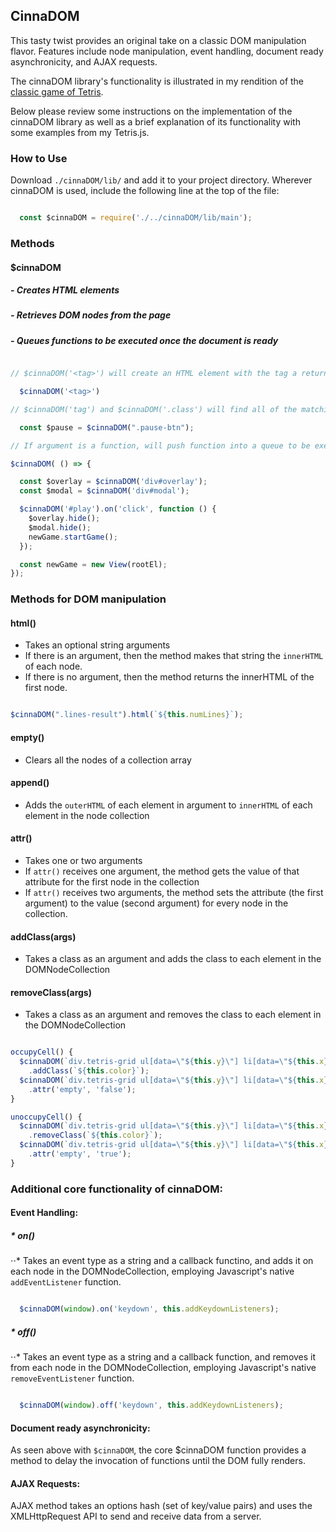 ## CinnaDOM

This tasty twist provides an original take on a classic DOM
manipulation flavor. Features include node manipulation, event handling,
document ready asynchronicity, and AJAX requests.

The cinnaDOM library's functionality is illustrated in my rendition
of the [classic game of Tetris][live].

[live]: https://guitar71989.github.io/Tetris.js/

Below please review some instructions on the implementation of the
cinnaDOM library as well as a brief explanation of its functionality with
some examples from my Tetris.js.

### How to Use

Download `./cinnaDOM/lib/` and add it to your project directory. Wherever cinnaDOM is used, include the following line at the top of the file:

```javascript

  const $cinnaDOM = require('./../cinnaDOM/lib/main');

```

### Methods

#### $cinnaDOM
#####   - Creates HTML elements
#####   - Retrieves DOM nodes from the page
#####   - Queues functions to be executed once the document is ready

```javascript

// $cinnaDOM('<tag>') will create an HTML element with the tag a return a DOMNodeCollection object, employing Javascript's native document.createElement() function.

  $cinnaDOM('<tag>')

// $cinnaDOM('tag') and $cinnaDOM('.class') will find all of the matching nodes already on the DOM and create a new DOMNodeCollection object, employing Javascript's native querySelectorAll() function.

  const $pause = $cinnaDOM(".pause-btn");

// If argument is a function, will push function into a queue to be executed on `document` `ready`

$cinnaDOM( () => {

  const $overlay = $cinnaDOM('div#overlay');
  const $modal = $cinnaDOM('div#modal');

  $cinnaDOM('#play').on('click', function () {
    $overlay.hide();
    $modal.hide();
    newGame.startGame();
  });

  const newGame = new View(rootEl);
});

```

### Methods for DOM manipulation

#### html()
  * Takes an optional string arguments
  * If there is an argument, then the method makes that string the `innerHTML` of each node.
  * If there is no argument, then the method returns the innerHTML of the first node.

  ```javascript

  $cinnaDOM(".lines-result").html(`${this.numLines}`);

  ```

#### empty()
  * Clears all the nodes of a collection array

#### append()
  * Adds the `outerHTML` of each element in argument to `innerHTML` of each element in the node collection

#### attr()
  * Takes one or two arguments
  * If `attr()` receives one argument, the method gets the value of that attribute for the first node in the collection
  * If `attr()` receives two arguments, the method sets the attribute (the first argument) to the value (second argument) for every node in the collection.

#### addClass(args)
  * Takes a class as an argument and adds the class to each element in the DOMNodeCollection



#### removeClass(args)
  * Takes a class as an argument and removes the class to each element in the DOMNodeCollection

  ```javascript

  occupyCell() {
    $cinnaDOM(`div.tetris-grid ul[data=\"${this.y}\"] li[data=\"${this.x}\"]`)
      .addClass(`${this.color}`);
    $cinnaDOM(`div.tetris-grid ul[data=\"${this.y}\"] li[data=\"${this.x}\"]`)
      .attr('empty', 'false');
  }

  unoccupyCell() {
    $cinnaDOM(`div.tetris-grid ul[data=\"${this.y}\"] li[data=\"${this.x}\"]`)
      .removeClass(`${this.color}`);
    $cinnaDOM(`div.tetris-grid ul[data=\"${this.y}\"] li[data=\"${this.x}\"]`)
      .attr('empty', 'true');
  }

  ```


### Additional core functionality of cinnaDOM:

#### Event Handling:

##### * on()
  ⋅⋅* Takes an event type as a string and a callback functino, and adds it on each node in the DOMNodeCollection, employing  Javascript's native `addEventListener` function.

  ```javascript

    $cinnaDOM(window).on('keydown', this.addKeydownListeners);

  ```

##### * off()
  ⋅⋅* Takes an event type as a string and a callback function, and removes it from each node in the DOMNodeCollection, employing  Javascript's native `removeEventListener` function.

  ```javascript

    $cinnaDOM(window).off('keydown', this.addKeydownListeners);

  ```

#### Document ready asynchronicity:

As seen above with `$cinnaDOM`, the core $cinnaDOM function provides a method to delay the invocation
of functions until the DOM fully renders.

#### AJAX Requests:

AJAX method takes an options hash (set of key/value pairs) and uses
the XMLHttpRequest API to send and receive data from a server.

